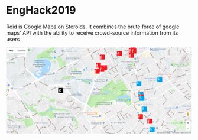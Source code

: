 # EngHack2019

Roid is Google Maps on Steroids. It combines the brute force of google maps' API with the ability to receive crowd-source information from its users

![Roid map image](/demo/demo1.png)
